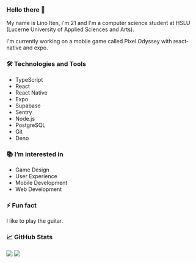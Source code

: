 ### Hello there 👋

My name is Lino Iten, i'm 21 and I'm a computer science student at HSLU (Lucerne
University of Applied Sciences and Arts).

I'm currently working on a mobile game called Pixel Odyssey with react-native
and expo.

### 🛠️ Technologies and Tools

- TypeScript
- React
- React Native
- Expo
- Supabase
- Sentry
- Node.js
- PostgreSQL
- Git
- Deno

### 📚 I’m interested in

- Game Design
- User Experience
- Mobile Development
- Web Development

### ⚡ Fun fact

I like to play the guitar.

### 📈 GitHub Stats

<img align="center" src="https://github-readme-stats.vercel.app/api/?username=linoiten&show_icons=true&theme=transparent" />
<img align="center" src="https://github-readme-stats.vercel.app/api/top-langs/?username=linoiten&layout=compact&theme=transparent" />
